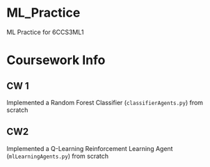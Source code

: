 # ML_Practice
ML Practice for 6CCS3ML1


# Coursework Info
## CW 1
Implemented a Random Forest Classifier (`classifierAgents.py`) from scratch

## CW2
Implemented a Q-Learning Reinforcement Learning Agent (`mlLearningAgents.py`) from scratch
